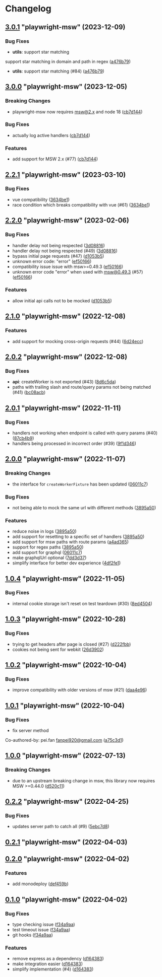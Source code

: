 # Changelog

<!-- MONODEPLOY:BELOW -->

## [3.0.1](https://github.com/valendres/playwright-msw/compare/playwright-msw@3.0.0...playwright-msw@3.0.1) "playwright-msw" (2023-12-09)<a name="3.0.1"></a>

### Bug Fixes

* **utils**: support star matching

support star matching in domain and path in regex ([a476b79](https://github.com/valendres/playwright-msw/commits/a476b79))
* **utils**: support star matching (#84) ([a476b79](https://github.com/valendres/playwright-msw/commits/a476b79))




## [3.0.0](https://github.com/valendres/playwright-msw/compare/playwright-msw@2.2.1...playwright-msw@3.0.0) "playwright-msw" (2023-12-05)<a name="3.0.0"></a>

### Breaking Changes

- playwright-msw now requires msw@2.x and node 18 ([cb7d144](https://github.com/valendres/playwright-msw/commits/cb7d144))

### Bug Fixes

- actually log active handlers ([cb7d144](https://github.com/valendres/playwright-msw/commits/cb7d144))

### Features

- add support for MSW 2.x (#77) ([cb7d144](https://github.com/valendres/playwright-msw/commits/cb7d144))

## [2.2.1](https://github.com/valendres/playwright-msw/compare/playwright-msw@2.2.0...playwright-msw@2.2.1) "playwright-msw" (2023-03-10)<a name="2.2.1"></a>

### Bug Fixes

- vue compatibility ([3634be1](https://github.com/valendres/playwright-msw/commits/3634be1))
- race condition which breaks compatibility with vue (#61) ([3634be1](https://github.com/valendres/playwright-msw/commits/3634be1))

## [2.2.0](https://github.com/valendres/playwright-msw/compare/playwright-msw@2.1.0...playwright-msw@2.2.0) "playwright-msw" (2023-02-06)<a name="2.2.0"></a>

### Bug Fixes

- handler delay not being respected ([3d08816](https://github.com/valendres/playwright-msw/commits/3d08816))
- handler delay not being respected (#49) ([3d08816](https://github.com/valendres/playwright-msw/commits/3d08816))
- bypass initial page requests (#47) ([d1053b5](https://github.com/valendres/playwright-msw/commits/d1053b5))
- unknown error code: "error" ([ef50166](https://github.com/valendres/playwright-msw/commits/ef50166))
- compatibility issue issue with msw>=0.49.3 ([ef50166](https://github.com/valendres/playwright-msw/commits/ef50166))
- unknown error code "error" when used with msw@0.49.3 (#57) ([ef50166](https://github.com/valendres/playwright-msw/commits/ef50166))

### Features

- allow initial api calls not to be mocked ([d1053b5](https://github.com/valendres/playwright-msw/commits/d1053b5))

## [2.1.0](https://github.com/valendres/playwright-msw/compare/playwright-msw@2.0.2...playwright-msw@2.1.0) "playwright-msw" (2022-12-08)<a name="2.1.0"></a>

### Features

- add support for mocking cross-origin requests (#44) ([6d24ecc](https://github.com/valendres/playwright-msw/commits/6d24ecc))

## [2.0.2](https://github.com/valendres/playwright-msw/compare/playwright-msw@2.0.1...playwright-msw@2.0.2) "playwright-msw" (2022-12-08)<a name="2.0.2"></a>

### Bug Fixes

- **api**: createWorker is not exported (#43) ([8d6c5da](https://github.com/valendres/playwright-msw/commits/8d6c5da))
- paths with trailing slash and route/query params not being matched (#41) ([bc08acb](https://github.com/valendres/playwright-msw/commits/bc08acb))

## [2.0.1](https://github.com/valendres/playwright-msw/compare/playwright-msw@2.0.0...playwright-msw@2.0.1) "playwright-msw" (2022-11-11)<a name="2.0.1"></a>

### Bug Fixes

- handlers not working when endpoint is called with query params (#40) ([87cb4b9](https://github.com/valendres/playwright-msw/commits/87cb4b9))
- handlers being processed in incorrect order (#39) ([9f1d346](https://github.com/valendres/playwright-msw/commits/9f1d346))

## [2.0.0](https://github.com/valendres/playwright-msw/compare/playwright-msw@1.0.4...playwright-msw@2.0.0) "playwright-msw" (2022-11-07)<a name="2.0.0"></a>

### Breaking Changes

- the interface for `createWorkerFixture` has been updated ([06011c7](https://github.com/valendres/playwright-msw/commits/06011c7))

### Bug Fixes

- not being able to mock the same url with different methods ([3895a50](https://github.com/valendres/playwright-msw/commits/3895a50))

### Features

- reduce noise in logs ([3895a50](https://github.com/valendres/playwright-msw/commits/3895a50))
- add support for resetting to a specific set of handlers ([3895a50](https://github.com/valendres/playwright-msw/commits/3895a50))
- add support for msw paths with route params ([a4ad365](https://github.com/valendres/playwright-msw/commits/a4ad365))
- support for regex paths ([3895a50](https://github.com/valendres/playwright-msw/commits/3895a50))
- add support for graphql ([06011c7](https://github.com/valendres/playwright-msw/commits/06011c7))
- make graphqlUrl optional ([7dd3d37](https://github.com/valendres/playwright-msw/commits/7dd3d37))
- simplify interface for better dev experience ([4df2fe1](https://github.com/valendres/playwright-msw/commits/4df2fe1))

## [1.0.4](https://github.com/valendres/playwright-msw/compare/playwright-msw@1.0.3...playwright-msw@1.0.4) "playwright-msw" (2022-11-05)<a name="1.0.4"></a>

### Bug Fixes

- internal cookie storage isn't reset on test teardown (#30) ([8ed4504](https://github.com/valendres/playwright-msw/commits/8ed4504))

## [1.0.3](https://github.com/valendres/playwright-msw/compare/playwright-msw@1.0.2...playwright-msw@1.0.3) "playwright-msw" (2022-10-28)<a name="1.0.3"></a>

### Bug Fixes

- trying to get headers after page is closed (#27) ([d222fbb](https://github.com/valendres/playwright-msw/commits/d222fbb))
- cookies not being sent for webkit ([26d3902](https://github.com/valendres/playwright-msw/commits/26d3902))

## [1.0.2](https://github.com/valendres/playwright-msw/compare/playwright-msw@1.0.1...playwright-msw@1.0.2) "playwright-msw" (2022-10-04)<a name="1.0.2"></a>

### Bug Fixes

- improve compatibility with older versions of msw (#21) ([daa4e96](https://github.com/valendres/playwright-msw/commits/daa4e96))

## [1.0.1](https://github.com/valendres/playwright-msw/compare/playwright-msw@1.0.0...playwright-msw@1.0.1) "playwright-msw" (2022-10-04)<a name="1.0.1"></a>

### Bug Fixes

- fix server method

Co-authored-by: pei.fan <fanpei920@gmail.com> ([a75c3d1](https://github.com/valendres/playwright-msw/commits/a75c3d1))

## [1.0.0](https://github.com/valendres/playwright-msw/compare/playwright-msw@0.2.2...playwright-msw@1.0.0) "playwright-msw" (2022-07-13)<a name="1.0.0"></a>

### Breaking Changes

- due to an upstream breaking change in msw, this library now requires MSW >=0.44.0 ([d520c11](https://github.com/valendres/playwright-msw/commits/d520c11))

## [0.2.2](https://github.com/valendres/playwright-msw/compare/playwright-msw@0.2.1...playwright-msw@0.2.2) "playwright-msw" (2022-04-25)<a name="0.2.2"></a>

### Bug Fixes

- updates server path to catch all (#9) ([5ebc7d8](https://github.com/valendres/playwright-msw/commits/5ebc7d8))

## [0.2.1](https://github.com/valendres/playwright-msw/compare/playwright-msw@0.2.0...playwright-msw@0.2.1) "playwright-msw" (2022-04-03)<a name="0.2.1"></a>

## [0.2.0](https://github.com/valendres/playwright-msw/compare/playwright-msw@0.1.0...playwright-msw@0.2.0) "playwright-msw" (2022-04-02)<a name="0.2.0"></a>

### Features

- add monodeploy ([def459b](https://github.com/valendres/playwright-msw/commit/def459b))

## [0.1.0](https://github.com/valendres/playwright-msw/compare/playwright-msw@0.0.9...playwright-msw@0.1.0) "playwright-msw" (2022-04-02)<a name="0.1.0"></a>

### Bug Fixes

- type checking issue ([f34a9aa](https://github.com/valendres/playwright-msw/commits/f34a9aa))
- test timeout issue ([f34a9aa](https://github.com/valendres/playwright-msw/commits/f34a9aa))
- git hooks ([f34a9aa](https://github.com/valendres/playwright-msw/commits/f34a9aa))

### Features

- remove express as a dependency ([d164383](https://github.com/valendres/playwright-msw/commits/d164383))
- make integration easier ([d164383](https://github.com/valendres/playwright-msw/commits/d164383))
- simplify implementation (#4) ([d164383](https://github.com/valendres/playwright-msw/commits/d164383))
